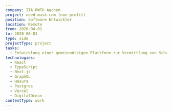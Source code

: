 ```yaml
---
company: ITA RWTH Aachen
project: need-mask.com (non-profit)
position: Software Entwickler
location: Remote
from: 2020-04-01
to: 2020-06-01
type: side
projectType: project
tasks:
  - Entwicklung einer gemeinnützigen Plattform zur Vermittlung von Schutzausrüstung zur Bewältigung der Covid-19 Krise mit der RWTH Aachen und zwei weiteren Entwicklern. (Zwischenzeitlich wurden über die Plattform mehrere Millionen Schutzausrüstungen (wie Masken) pro Tag angefragt)
technologies:
  - React
  - TypeScript
  - Next.js
  - GraphQL
  - Hasura
  - Postgres
  - Vercel
  - DigitalOcean
contentType: work
---
```



